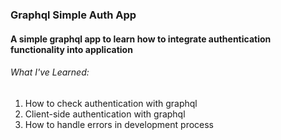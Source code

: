 ### Graphql Simple Auth App

#### A simple graphql app to learn how to integrate authentication functionality into application

###### What I've Learned:

1. How to check authentication with graphql
1. Client-side authentication with graphql
1. How to handle errors in development process
